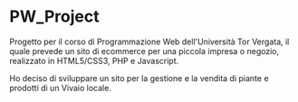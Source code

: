 # PW_Project
Progetto per il corso di Programmazione Web dell'Università Tor Vergata, il quale prevede un sito di ecommerce per una piccola impresa o negozio, realizzato in HTML5/CSS3, PHP e Javascript.

Ho deciso di sviluppare un sito per la gestione e la vendita di piante e prodotti di un Vivaio locale.
